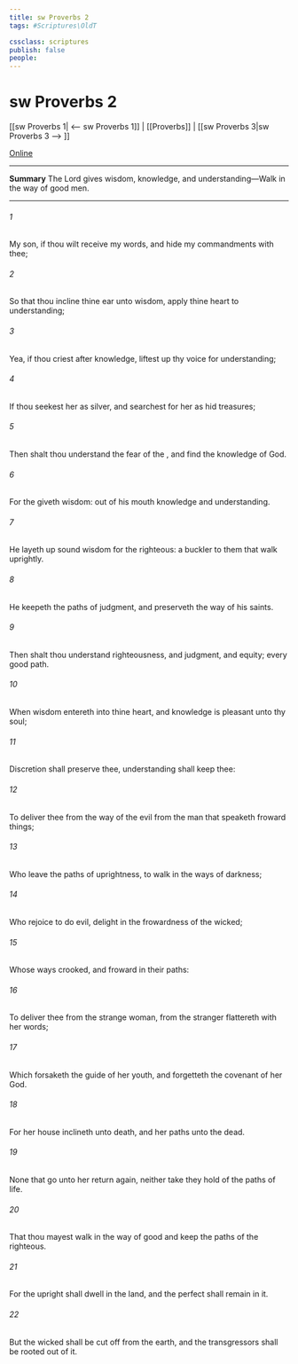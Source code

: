 ```yaml
---
title: sw Proverbs 2
tags: #Scriptures\OldT

cssclass: scriptures
publish: false
people:
---
```


# sw Proverbs 2
[[sw Proverbs 1| <-- sw Proverbs 1]] | [[Proverbs]] | [[sw Proverbs 3|sw Proverbs 3 --> ]]

[Online](https://churchofjesuschrist.org/study/scriptures/ot/prov/2?lang=eng)

---
__Summary__
The Lord gives wisdom, knowledge, and understanding—Walk in the way of good men.

---
###### 1 
My son, if thou wilt receive my words, and hide my commandments with thee;

###### 2 
So that thou incline thine ear unto wisdom,  apply thine heart to understanding;

###### 3 
Yea, if thou criest after knowledge,  liftest up thy voice for understanding;

###### 4 
If thou seekest her as silver, and searchest for her as  hid treasures;

###### 5 
Then shalt thou understand the fear of the , and find the knowledge of God.

###### 6 
For the  giveth wisdom: out of his mouth  knowledge and understanding.

###### 7 
He layeth up sound wisdom for the righteous:  a buckler to them that walk uprightly.

###### 8 
He keepeth the paths of judgment, and preserveth the way of his saints.

###### 9 
Then shalt thou understand righteousness, and judgment, and equity;  every good path.

###### 10 
When wisdom entereth into thine heart, and knowledge is pleasant unto thy soul;

###### 11 
Discretion shall preserve thee, understanding shall keep thee:

###### 12 
To deliver thee from the way of the evil  from the man that speaketh froward things;

###### 13 
Who leave the paths of uprightness, to walk in the ways of darkness;

###### 14 
Who rejoice to do evil,  delight in the frowardness of the wicked;

###### 15 
Whose ways  crooked, and  froward in their paths:

###### 16 
To deliver thee from the strange woman,  from the stranger  flattereth with her words;

###### 17 
Which forsaketh the guide of her youth, and forgetteth the covenant of her God.

###### 18 
For her house inclineth unto death, and her paths unto the dead.

###### 19 
None that go unto her return again, neither take they hold of the paths of life.

###### 20 
That thou mayest walk in the way of good  and keep the paths of the righteous.

###### 21 
For the upright shall dwell in the land, and the perfect shall remain in it.

###### 22 
But the wicked shall be cut off from the earth, and the transgressors shall be rooted out of it.

